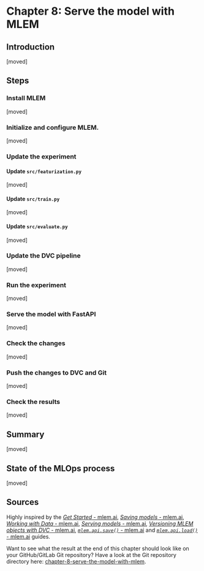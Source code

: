 # Chapter 8: Serve the model with MLEM

## Introduction

[moved]

## Steps

### Install MLEM

[moved]

### Initialize and configure MLEM.

[moved]

### Update the experiment

#### Update `src/featurization.py`

[moved]

#### Update `src/train.py`

[moved]

#### Update `src/evaluate.py`

[moved]

### Update the DVC pipeline

[moved]

### Run the experiment

[moved]

### Serve the model with FastAPI

[moved]

### Check the changes

[moved]

### Push the changes to DVC and Git

[moved]

### Check the results

[moved]

## Summary

[moved]

## State of the MLOps process

[moved]

## Sources

Highly inspired by the [_Get Started_ -
mlem.ai](https://mlem.ai/doc/get-started), [_Saving models_ -
mlem.ai](https://mlem.ai/doc/get-started/saving), [_Working with Data_ -
mlem.ai](https://mlem.ai/doc/user-guide/data), [_Serving models_ -
mlem.ai](https://mlem.ai/doc/user-guide/serving), [_Versioning MLEM objects with
DVC_ - mlem.ai](https://mlem.ai/doc/use-cases/dvc), [_`mlem.api.save()`_ -
mlem.ai](https://mlem.ai/doc/api-reference/save) and [_`mlem.api.load()`_ -
mlem.ai](https://mlem.ai/doc/api-reference/load) guides.

Want to see what the result at the end of this chapter should look like on your GitHub/GitLab Git repository? Have a
look at the Git repository directory here:
[chapter-8-serve-the-model-with-mlem](https://github.com/csia-pme/a-guide-to-mlops/tree/main/docs/the-guide/chapter-8-serve-the-model-with-mlem).
